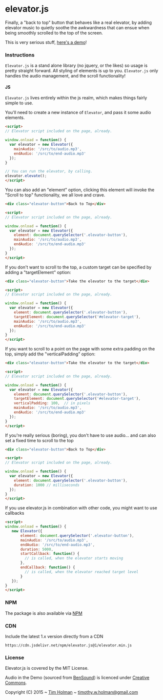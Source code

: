# elevator.js
Finally, a "back to top" button that behaves like a real elevator, by adding elevator music to quietly soothe the awkwardness that can ensue when being smoothly scrolled to the top of the screen.

This is very serious stuff, [here's a demo](http://tholman.com/elevator.js)!

### Instructions

`Elevator.js` is a stand alone library (no jquery, or the likes) so usage is pretty straight forward. All styling of elements is up to you. `Elevator.js` only handles the audio management, and the scroll functionality!

#### JS

`Elevator.js` lives entirely within the js realm, which makes things fairly simple to use.

You'll need to create a new instance of `Elevator`, and pass it some audio elements.

```html
<script>
// Elevator script included on the page, already.

window.onload = function() {
  var elevator = new Elevator({
    mainAudio: '/src/to/audio.mp3',
    endAudio: '/src/to/end-audio.mp3'
  });
}

// You can run the elevator, by calling.
elevator.elevate();
</script>
```

You can also add an "element" option, clicking this element will invoke the "Scroll to top" functionality, we all love and crave.
```html
<div class="elevator-button">Back to Top</div>

<script>
// Elevator script included on the page, already.

window.onload = function() {
  var elevator = new Elevator({
    element: document.querySelector('.elevator-button'),
    mainAudio: '/src/to/audio.mp3',
    endAudio: '/src/to/end-audio.mp3'
  });
}
</script>
```

If you don't want to scroll to the top, a custom target can be specified by adding a "targetElement" option:
```html
<div class="elevator-button">Take the elevator to the target</div>

<script>
// Elevator script included on the page, already.

window.onload = function() {
  var elevator = new Elevator({
    element: document.querySelector('.elevator-button'),
    targetElement: document.querySelector('#elevator-target'),
    mainAudio: '/src/to/audio.mp3',
    endAudio: '/src/to/end-audio.mp3'
  });
}
</script>
```

If you want to scroll to a point on the page with some extra padding on the top, simply add the "verticalPadding" option:

```html
<div class="elevator-button">Take the elevator to the target</div>

<script>
// Elevator script included on the page, already.

window.onload = function() {
  var elevator = new Elevator({
    element: document.querySelector('.elevator-button'),
    targetElement: document.querySelector('#elevator-target'),
    verticalPadding: 100,  // in pixels
    mainAudio: '/src/to/audio.mp3',
    endAudio: '/src/to/end-audio.mp3'
  });
}
</script>
```

If you're really serious (boring), you don't have to use audio... and can also set a fixed time to scroll to the top
```html
<div class="elevator-button">Back to Top</div>

<script>
// Elevator script included on the page, already.

window.onload = function() {
  var elevator = new Elevator({
    element: document.querySelector('.elevator-button'),
    duration: 1000 // milliseconds
  });
}
</script>
```

If you use elevator.js in combination with other code, you might want to use callbacks
```html
<script>
window.onload = function() {
   new Elevator({
       element: document.querySelector('.elevator-button'),
       mainAudio: '/src/to/audio.mp3',
       endAudio: '/src/to/end-audio.mp3',
       duration: 5000,
       startCallback: function() {
         // is called, when the elevator starts moving
       },
       endCallback: function() {
         // is called, when the elevator reached target level
       }
   });
}
</script>
```

### NPM
The package is also available via [NPM](https://www.npmjs.com/package/elevator.js)

### CDN
Include the latest 1.x version directly from a CDN

```https://cdn.jsdelivr.net/npm/elevator.js@1/elevator.min.js```

### License

Elevator.js is covered by the MIT License.

Audio in the Demo (sourced from [BenSound](http://www.bensound.com/)) is licenced under [Creative Commons](http://www.bensound.com/licensing).

Copyright (C) 2015 ~ [Tim Holman](http://tholman.com) ~ timothy.w.holman@gmail.com
